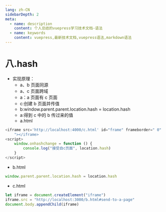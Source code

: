 ```yaml
---
lang: zh-CN
sidebarDepth: 2
meta:
  - name: description
    content: 个人总结的vuepress学习技术文档-语法
  - name: keywords
    content: vuepress,最新技术文档,vuepress语法,markdown语法
---
```


# 八.hash

- 实现原理：
  - a、b 页面同源
  - a、c 页面跨域
  - a：a 页面有 c 页面
  - c:创建 b 页面并传值
  - b:window.parent.parent.location.hash = location.hash
  - a:得到 c 中的 b 传过来的值
  - a.html

```js
<iframe src='http://localhost:4000/c.html' id="frame" frameborder=" 0" style="border:1px solid red
    "></iframe>
<script>
    window.onhashchange = function () {
        console.log("接受自c页面", location.hash)
    }
</script>
```

- b.html

```js
window.parent.parent.location.hash = location.hash
```

- c.html

```js
let iframe = document.createElement("iframe")
iframe.src = "http://localhost:3000/b.html#send-to-a-page"
document.body.appendChild(iframe)
```
